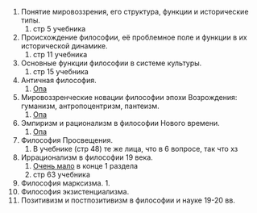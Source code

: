 1. Понятие мировоззрения, его структура, функции и исторические типы.
	1. стр 5 учебника
2. Происхождение философии, её проблемное поле и функции в их исторической динамике.
	1. стр 11 учебника
3. Основные функции философии в системе культуры.
	1. стр 15 учебника
4. Античная философия.
	1. [Опа](2024-09-02.md)
5. Мировоззренческие новации философии эпохи Возрождения: гуманизм, антропоцентризм, пантеизм.
	1. [Опа](2024-09-16.md)
6. Эмпиризм и рационализм в философии Нового времени.
	1. [Опа](2024-09-23.md)
7. Философия Просвещения.
	1. В учебнике (стр 48) те же лица, что в 6 вопросе, так что хз
8. Иррационализм в философии 19 века.
	1. [Очень мало](2024-10-07.md) в конце 1 раздела
	2. стр 63 учебника
9. Философия марксизма.
	1. 
10. Философия экзистенциализма.
11. Позитивизм и постпозитивизм в философии и науке 19-20 вв.